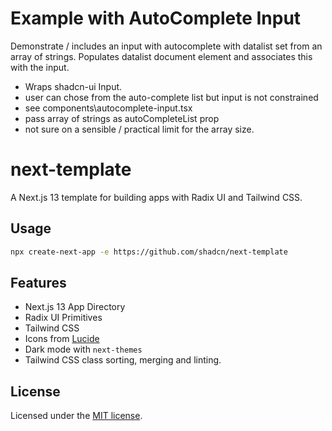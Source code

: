# Example with AutoComplete Input

Demonstrate / includes an input with autocomplete with datalist set
from an array of strings. Populates datalist document element and
associates this with the input.
- Wraps shadcn-ui Input.
- user can chose from the auto-complete list but input is not constrained
- see components\autocomplete-input.tsx
- pass array of strings as autoCompleteList prop
- not sure on a sensible / practical limit for the array size.

# next-template

A Next.js 13 template for building apps with Radix UI and Tailwind CSS.

## Usage

```bash
npx create-next-app -e https://github.com/shadcn/next-template
```

## Features

- Next.js 13 App Directory
- Radix UI Primitives
- Tailwind CSS
- Icons from [Lucide](https://lucide.dev)
- Dark mode with `next-themes`
- Tailwind CSS class sorting, merging and linting.

## License

Licensed under the [MIT license](https://github.com/shadcn/ui/blob/main/LICENSE.md).
